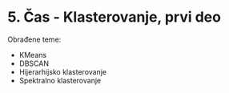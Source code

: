 # 5. Čas - Klasterovanje, prvi deo

Obrađene teme:
- KMeans
- DBSCAN
- Hijerarhijsko klasterovanje
- Spektralno klasterovanje